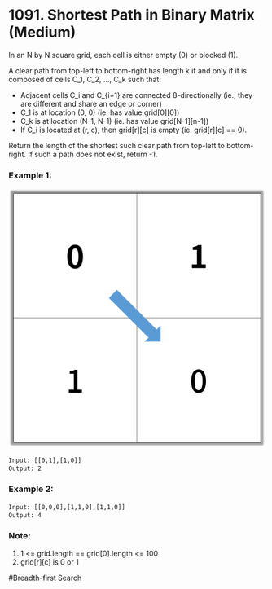 # 1091. Shortest Path in Binary Matrix (Medium)

In an N by N square grid, each cell is either empty (0) or blocked (1).

A clear path from top-left to bottom-right has length k if and only if it is composed of cells C_1, C_2, ..., C_k such that:

- Adjacent cells C_i and C\_{i+1} are connected 8-directionally (ie., they are different and share an edge or corner)
- C_1 is at location (0, 0) (ie. has value grid[0][0])
- C_k is at location (N-1, N-1) (ie. has value grid[N-1][n-1])
- If C_i is located at (r, c), then grid[r][c] is empty (ie. grid[r][c] == 0).

Return the length of the shortest such clear path from top-left to bottom-right. If such a path does not exist, return -1.

### Example 1:

![example1](./example1.png)

```
Input: [[0,1],[1,0]]
Output: 2
```

### Example 2:

```
Input: [[0,0,0],[1,1,0],[1,1,0]]
Output: 4
```

### Note:

1. 1 <= grid.length == grid[0].length <= 100
2. grid[r][c] is 0 or 1

#Breadth-first Search
